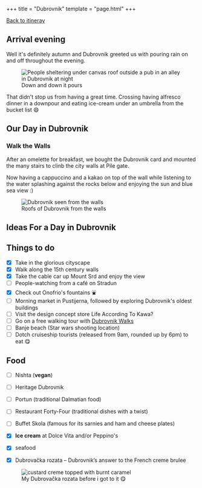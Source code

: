 +++
title = "Dubrovnik"
template = "page.html"
+++

[Back to itineray](../)

## Arrival evening

Well it's definitely autumn and Dubrovnik greeted us with pouring rain on and off throughout the evening.

<figure>
  <img src="/gif/20251005_210023(1).gif" alt="People sheltering under canvas roof outside a pub in an alley in Dubrovnik at night">
  <figcaption>Down and down it pours</figcaption>
</figure>

That didn't stop us from having a great time. Crossing having alfresco dinner in a downpour and eating ice-cream under an umbrella from the bucket list 😄

## Our Day in Dubrovnik

### Walk the Walls

After an omelette for breakfast, we bought  the Dubrovnik card and mounted the many stairs to clinb the city walls at Pile gate. 

Now having a cappuccino and a kakao on top of the wall while listening to the water splashing against the rocks below and enjoying the sun and blue sea view :)


<figure>
  <img src="https://www.dropbox.com/scl/fi/j2d8fjoj5f8hzs0b6mlzd/2025-10-06-12.53.22.jpg?rlkey=u7sdpm1tc5nru20yqu0hf74zc&st=itvmhcjr&raw=1" alt="Dubrovnik seen from the walls" />
  <figcaption>Roofs of Dubrovnik from the walls</figcaption>
</figure>

## Ideas For a Day in Dubrovnik 

## Things to do

- [x] Take in the glorious cityscape
- [x] Walk along the 15th century walls
- [x] Take the cable car up Mount Srd and enjoy the view
- [ ] People-watching from a café on Stradun
- [x] Check out Onofrio's fountains ⛲️ 
- [ ] Morning market in Pustijerna, followed by exploring Dubrovnik's oldest buildings
- [ ] Visit the design concept store Life According To Kawa?
- [ ] Go on a free walking tour with [Dubrovnik Walks](dubrovnikwalks.com) 
- [ ] Banje beach (Star wars shooting location)
- [ ] Dotch cruiseship tourists (released from 9am, rounded up by 6pm)
 to eat 😋 

## Food
- [ ] Nishta (**vegan**)
- [ ] Heritage Dubrovnik 
- [ ] Portun (traditional Dalmatian food)
- [ ] Restaurant Forty-Four (traditional dishes with a twist)
- [ ] Buffet Skola (famous for its sarnies and ham and cheese plates)
- [x] **Ice cream** at Dolce Vita and/or Peppino's
- [x] seafood
- [x] Dubrovačka rozata – Dubrovnik’s answer to the French creme brulee


<figure>
  <img src="https://www.dropbox.com/scl/fi/uxnti5nxphqmwv01ggkh0/2025-10-06-16.21.57.jpg?rlkey=t75xuxgsnemygmvgy4dwuq9ma&st=qeru03nm&raw=1" alt="custard creme topped with burnt caramel" />
  <figcaption>My Dubrovačka rozata before i got to it 😋</figcaption>
</figure>
